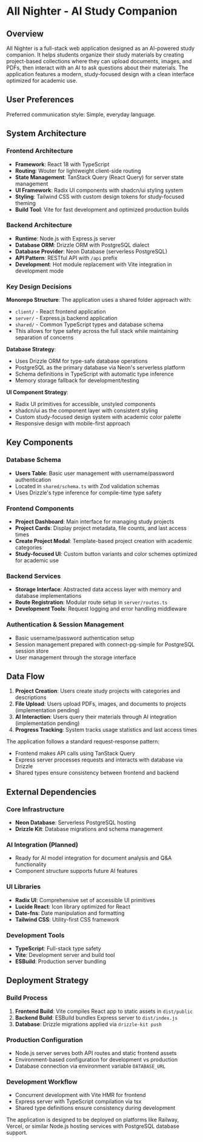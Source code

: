 # All Nighter - AI Study Companion

## Overview

All Nighter is a full-stack web application designed as an AI-powered study companion. It helps students organize their study materials by creating project-based collections where they can upload documents, images, and PDFs, then interact with an AI to ask questions about their materials. The application features a modern, study-focused design with a clean interface optimized for academic use.

## User Preferences

Preferred communication style: Simple, everyday language.

## System Architecture

### Frontend Architecture
- **Framework**: React 18 with TypeScript
- **Routing**: Wouter for lightweight client-side routing
- **State Management**: TanStack Query (React Query) for server state management
- **UI Framework**: Radix UI components with shadcn/ui styling system
- **Styling**: Tailwind CSS with custom design tokens for study-focused theming
- **Build Tool**: Vite for fast development and optimized production builds

### Backend Architecture
- **Runtime**: Node.js with Express.js server
- **Database ORM**: Drizzle ORM with PostgreSQL dialect
- **Database Provider**: Neon Database (serverless PostgreSQL)
- **API Pattern**: RESTful API with `/api` prefix
- **Development**: Hot module replacement with Vite integration in development mode

### Key Design Decisions

**Monorepo Structure**: The application uses a shared folder approach with:
- `client/` - React frontend application
- `server/` - Express.js backend application  
- `shared/` - Common TypeScript types and database schema
- This allows for type safety across the full stack while maintaining separation of concerns

**Database Strategy**: 
- Uses Drizzle ORM for type-safe database operations
- PostgreSQL as the primary database via Neon's serverless platform
- Schema definitions in TypeScript with automatic type inference
- Memory storage fallback for development/testing

**UI Component Strategy**:
- Radix UI primitives for accessible, unstyled components
- shadcn/ui as the component layer with consistent styling
- Custom study-focused design system with academic color palette
- Responsive design with mobile-first approach

## Key Components

### Database Schema
- **Users Table**: Basic user management with username/password authentication
- Located in `shared/schema.ts` with Zod validation schemas
- Uses Drizzle's type inference for compile-time type safety

### Frontend Components
- **Project Dashboard**: Main interface for managing study projects
- **Project Cards**: Display project metadata, file counts, and last access times
- **Create Project Modal**: Template-based project creation with academic categories
- **Study-focused UI**: Custom button variants and color schemes optimized for academic use

### Backend Services
- **Storage Interface**: Abstracted data access layer with memory and database implementations
- **Route Registration**: Modular route setup in `server/routes.ts`
- **Development Tools**: Request logging and error handling middleware

### Authentication & Session Management
- Basic username/password authentication setup
- Session management prepared with connect-pg-simple for PostgreSQL session store
- User management through the storage interface

## Data Flow

1. **Project Creation**: Users create study projects with categories and descriptions
2. **File Upload**: Users upload PDFs, images, and documents to projects (implementation pending)
3. **AI Interaction**: Users query their materials through AI integration (implementation pending)
4. **Progress Tracking**: System tracks usage statistics and last access times

The application follows a standard request-response pattern:
- Frontend makes API calls using TanStack Query
- Express server processes requests and interacts with database via Drizzle
- Shared types ensure consistency between frontend and backend

## External Dependencies

### Core Infrastructure
- **Neon Database**: Serverless PostgreSQL hosting
- **Drizzle Kit**: Database migrations and schema management

### AI Integration (Planned)
- Ready for AI model integration for document analysis and Q&A functionality
- Component structure supports future AI features

### UI Libraries
- **Radix UI**: Comprehensive set of accessible UI primitives
- **Lucide React**: Icon library optimized for React
- **Date-fns**: Date manipulation and formatting
- **Tailwind CSS**: Utility-first CSS framework

### Development Tools
- **TypeScript**: Full-stack type safety
- **Vite**: Development server and build tool
- **ESBuild**: Production server bundling

## Deployment Strategy

### Build Process
1. **Frontend Build**: Vite compiles React app to static assets in `dist/public`
2. **Backend Build**: ESBuild bundles Express server to `dist/index.js`
3. **Database**: Drizzle migrations applied via `drizzle-kit push`

### Production Configuration
- Node.js server serves both API routes and static frontend assets
- Environment-based configuration for development vs production
- Database connection via environment variable `DATABASE_URL`

### Development Workflow
- Concurrent development with Vite HMR for frontend
- Express server with TypeScript compilation via tsx
- Shared type definitions ensure consistency during development

The application is designed to be deployed on platforms like Railway, Vercel, or similar Node.js hosting services with PostgreSQL database support.